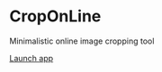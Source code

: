 # CropOnLine
Minimalistic online image cropping tool

[Launch app](https://tomobossi.github.io/CropOnLine/)